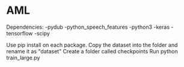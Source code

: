 # AML
Dependencies:
	-pydub
	-python_speech_features
	-python3
	-keras
	-tensorflow
	-scipy


Use pip install on each package.
Copy the dataset into the folder and rename it as "dataset"
Create a folder called checkpoints
Run python train_large.py
